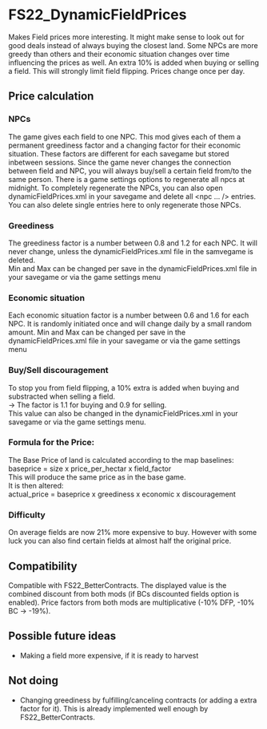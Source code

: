 # FS22_DynamicFieldPrices

Makes Field prices more interesting. It might make sense to look out for good deals instead of always buying the closest land.
Some NPCs are more greedy than others and their economic situation changes over time influencing the prices as well.
An extra 10% is added when buying or selling a field. This will strongly limit field flipping.
Prices change once per day.

## Price calculation
### NPCs

The game gives each field to one NPC. This mod gives each of them a permanent greediness factor and a changing factor for their economic situation.
These factors are different for each savegame but stored inbetween sessions.
Since the game never changes the connection between field and NPC, you will always buy/sell a certain field from/to the same person.
There is a game settings options to regenerate all npcs at midnight.
To completely regenerate the NPCs, you can also open dynamicFieldPrices.xml in your savegame and delete all <npc ... /> entries.  
You can also delete single entries here to only regenerate those NPCs. 

###  Greediness

The greediness factor is a number between 0.8 and 1.2 for each NPC. It will never change, unless the dynamicFieldPrices.xml file in the samvegame is deleted.  
Min and Max can be changed per save in the dynamicFieldPrices.xml file in your savegame or via the game settings menu

### Economic situation

Each economic situation factor is a number between 0.6 and 1.6 for each NPC. It is randomly initiated once and will change daily by a small random amount.
Min and Max can be changed per save in the dynamicFieldPrices.xml file in your savegame or via the game settings menu

### Buy/Sell discouragement

To stop you from field flipping, a 10% extra is added when buying and substracted when selling a field.  
-> The factor is 1.1 for buying and 0.9 for selling.  
This value can also be changed in the dynamicFieldPrices.xml in your savegame or via the game settings menu.

### Formula for the Price:

The Base Price of land is calculated according to the map baselines:
baseprice = size x price_per_hectar x field_factor  
This will produce the same price as in the base game.  
It is then altered:  
actual_price = baseprice x greediness x economic x discouragement

### Difficulty

On average fields are now 21% more expensive to buy. However with some luck you can also find certain fields at almost half the original price.

## Compatibility

Compatible with FS22_BetterContracts. The displayed value is the combined discount from both mods (if BCs discounted fields option is enabled). Price factors from both mods are multiplicative (-10% DFP, -10% BC -> -19%).

## Possible future ideas

- Making a field more expensive, if it is ready to harvest

## Not doing

- Changing greediness by fulfilling/canceling contracts (or adding a extra factor for it). This is already implemented well enough by FS22_BetterContracts.
